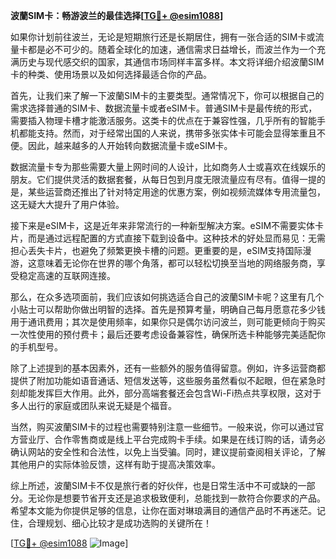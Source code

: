 **波蘭SIM卡：畅游波兰的最佳选择[[TG💪+ @esim1088](https://t.me/s/esim1088)]**

如果你计划前往波兰，无论是短期旅行还是长期居住，拥有一张合适的SIM卡或流量卡都是必不可少的。随着全球化的加速，通信需求日益增长，而波兰作为一个充满历史与现代感交织的国家，其通信市场同样丰富多样。本文将详细介绍波蘭SIM卡的种类、使用场景以及如何选择最适合你的产品。

首先，让我们来了解一下波蘭SIM卡的主要类型。通常情况下，你可以根据自己的需求选择普通的SIM卡、数据流量卡或者eSIM卡。普通SIM卡是最传统的形式，需要插入物理卡槽才能激活服务。这类卡的优点在于兼容性强，几乎所有的智能手机都能支持。然而，对于经常出国的人来说，携带多张实体卡可能会显得笨重且不便。因此，越来越多的人开始转向数据流量卡或eSIM卡。

数据流量卡专为那些需要大量上网时间的人设计，比如商务人士或喜欢在线娱乐的朋友。它们提供灵活的数据套餐，从每日包到月度无限流量应有尽有。值得一提的是，某些运营商还推出了针对特定用途的优惠方案，例如视频流媒体专用流量包，这无疑大大提升了用户体验。

接下来是eSIM卡，这是近年来非常流行的一种新型解决方案。eSIM不需要实体卡片，而是通过远程配置的方式直接下载到设备中。这种技术的好处显而易见：无需担心丢失卡片，也避免了频繁更换卡槽的问题。更重要的是，eSIM支持国际漫游，这意味着无论你在世界的哪个角落，都可以轻松切换至当地的网络服务商，享受稳定高速的互联网连接。

那么，在众多选项面前，我们应该如何挑选适合自己的波蘭SIM卡呢？这里有几个小贴士可以帮助你做出明智的选择。首先是预算考量，明确自己每月愿意花多少钱用于通讯费用；其次是使用频率，如果你只是偶尔访问波兰，则可能更倾向于购买一次性使用的预付费卡；最后还要考虑设备兼容性，确保所选卡种能够完美适配你的手机型号。

除了上述提到的基本因素外，还有一些额外的服务值得留意。例如，许多运营商都提供了附加功能如语音通话、短信发送等，这些服务虽然看似不起眼，但在紧急时刻却能发挥巨大作用。此外，部分高端套餐还会包含Wi-Fi热点共享权限，这对于多人出行的家庭或团队来说无疑是个福音。

当然，购买波蘭SIM卡的过程也需要特别注意一些细节。一般来说，你可以通过官方营业厅、合作零售商或是线上平台完成购卡手续。如果是在线订购的话，请务必确认网站的安全性和合法性，以免上当受骗。同时，建议提前查阅相关评论，了解其他用户的实际体验反馈，这样有助于提高决策效率。

综上所述，波蘭SIM卡不仅是旅行者的好伙伴，也是日常生活中不可或缺的一部分。无论你是想要节省开支还是追求极致便利，总能找到一款符合你要求的产品。希望本文能为你提供足够的信息，让你在面对琳琅满目的通信产品时不再迷茫。记住，合理规划、细心比较才是成功选购的关键所在！

[[TG💪+ @esim1088](https://t.me/s/esim1088) ![Image](https://i.postimg.cc/4NQfJmqS/Snipaste-2025-05-13-00-14-12.png)]